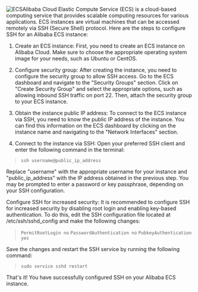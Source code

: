 ![ECS](https://img.alicdn.com/tfs/TB1ipoGzUT1gK0jSZFrXXcNCXXa-200-200.png_.webp)Alibaba Cloud Elastic Compute Service (ECS) is a cloud-based computing service that provides scalable computing resources for various applications. ECS instances are virtual machines that can be accessed remotely via SSH (Secure Shell) protocol. Here are the steps to configure SSH for an Alibaba ECS instance:

1. Create an ECS instance: First, you need to create an ECS instance on Alibaba Cloud. Make sure to choose the appropriate operating system image for your needs, such as Ubuntu or CentOS.

2. Configure security group: After creating the instance, you need to configure the security group to allow SSH access. Go to the ECS dashboard and navigate to the "Security Groups" section. Click on "Create Security Group" and select the appropriate options, such as allowing inbound SSH traffic on port 22. Then, attach the security group to your ECS instance.

3. Obtain the instance public IP address: To connect to the ECS instance via SSH, you need to know the public IP address of the instance. You can find this information on the ECS dashboard by clicking on the instance name and navigating to the "Network Interfaces" section.

4. Connect to the instance via SSH: Open your preferred SSH client and enter the following command in the terminal:
>```ssh username@public_ip_address```

Replace "username" with the appropriate username for your instance and "public_ip_address" with the IP address obtained in the previous step. You may be prompted to enter a password or key passphrase, depending on your SSH configuration.

Configure SSH for increased security: It is recommended to configure SSH for increased security by disabling root login and enabling key-based authentication. To do this, edit the SSH configuration file located at /etc/ssh/sshd_config and make the following changes:

>```PermitRootLogin no```
```PasswordAuthentication no```
```PubkeyAuthentication yes```

Save the changes and restart the SSH service by running the following command:

>```sudo service sshd restart```

That's it! You have successfully configured SSH on your Alibaba ECS instance.
